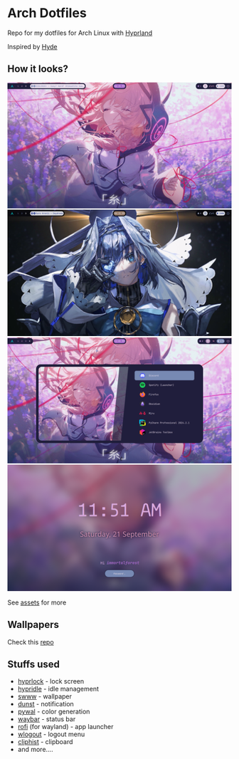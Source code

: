 # Arch Dotfiles

Repo for my dotfiles for Arch Linux with [Hyprland](https://hyprland.org)

Inspired by [Hyde](https://github.com/prasanthrangan/hyprdots)

## How it looks?

![screen](/assets/new-screen.png)
![screen-ii](/assets/new-screen-ii.png)
![rofi](/assets/rofi-new.png)
![lockscreen](/assets/hyprlock.png) 

See [assets](/assets) for more


## Wallpapers
Check this [repo](../../../wallpapers)


## Stuffs used

 - [hyprlock](https://github.com/hyprwm/hyprlock) - lock screen
 - [hypridle](https://github.com/hyprwm/hypridle) - idle management
 - [swww](https://github.com/LGFae/swww) - wallpaper
 - [dunst](https://dunst-project.org) - notification
 - [pywal](https://github.com/dylanaraps/pywal) - color generation
 - [waybar](https://github.com/Alexays/Waybar) - status bar
 - [rofi](https://github.com/lbonn/rofi) (for wayland) - app launcher
 - [wlogout](https://github.com/ArtsyMacaw/wlogout) - logout menu
 - [cliphist](https://github.com/sentriz/cliphist) - clipboard
 - and more....

